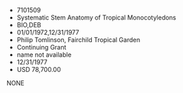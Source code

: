 * 7101509
* Systematic Stem Anatomy of Tropical Monocotyledons
* BIO,DEB
* 01/01/1972,12/31/1977
* Philip Tomlinson, Fairchild Tropical Garden
* Continuing Grant
*   name not available
* 12/31/1977
* USD 78,700.00

NONE